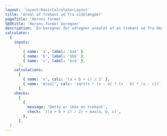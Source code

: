 ```yaml
---
layout: 'layout:BasicCalculatorLayout'
title: 'Areal af trekant ud fra sidelængder'
pageTitle: 'Herons formel'
SEOtitle: 'Herons formel beregner'
description: 'En beregner der udregner arealet af en trekant ud fra dens sidelængder ved hjælp af herons formel'
calculator:
  {
    inputs:
      [
        { name: 'a', label: '$a$' },
        { name: 'b', label: '$b$' },
        { name: 'c', label: '$c$' },
      ],
    calculations:
      [
        { name: 's', calc: '(a + b + c) / 2' },
        { name: 'Areal', calc: 'sqrt(s * (s - a) * (s - b) * (s - c))' },
      ],
    checks:
      [
        {
          message: 'Dette er ikke en trekant',
          check: '((a + b + c) / 2) < max(a, b, c)',
        },
      ],
  }
---
```

